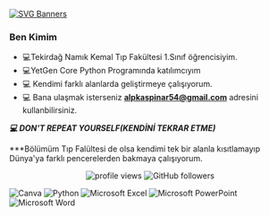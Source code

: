 [![SVG Banners](https://svg-banners.vercel.app/api?type=origin&text1=Ismail%20AlpKASPINAR%20&text2=%20MD%20🩺&width=800&height=400)](https://github.com/Akshay090/svg-banners)



### Ben Kimim
- :computer:Tekirdağ Namık Kemal Tıp Fakültesi 1.Sınıf öğrencisiyim.
- :computer:YetGen Core Python Programında katılımcıyım
- :computer: Kendimi farklı alanlarda geliştirmeye çalışıyorum.
- :computer: Bana ulaşmak isterseniz **alpkaspinar54@gmail.com** adresini kullanbilirsiniz.

***:computer: DON'T REPEAT YOURSELF(KENDİNİ TEKRAR ETME)***
<br>

***Bölümüm Tıp Falültesi de olsa kendimi tek bir alanla kısıtlamayıp Dünya'ya farklı pencerelerden bakmaya çalışıyorum. 

<p align="center">
   <img src= "https://gpvc.arturio.dev/alpkaspinarmd" alt="profile views">
   <img alt="GitHub followers" src="https://img.shields.io/github/followers/alpkaspinarmd?label=Followers&style=social">


   ![Canva](https://img.shields.io/badge/Canva-%2300C4CC.svg?style=for-the-badge&logo=Canva&logoColor=white)
   ![Python](https://img.shields.io/badge/python-3670A0?style=for-the-badge&logo=python&logoColor=ffdd54)
   ![Microsoft Excel](https://img.shields.io/badge/Microsoft_Excel-217346?style=for-the-badge&logo=microsoft-excel&logoColor=white)
   ![Microsoft PowerPoint](https://img.shields.io/badge/Microsoft_PowerPoint-B7472A?style=for-the-badge&logo=microsoft-powerpoint&logoColor=white)
   ![Microsoft Word](https://img.shields.io/badge/Microsoft_Word-2B579A?style=for-the-badge&logo=microsoft-word&logoColor=white)